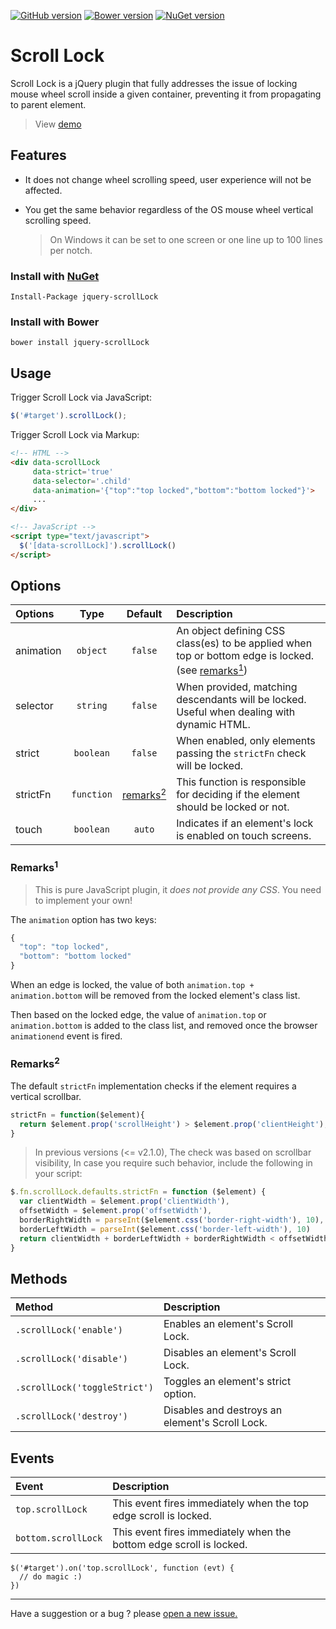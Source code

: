 [![GitHub version](https://badge.fury.io/gh/MohammadYounes%2Fjquery-scrollLock.svg)](http://badge.fury.io/gh/MohammadYounes%2Fjquery-scrollLock)
[![Bower version](https://img.shields.io/bower/v/jquery-scrollLock.svg)](https://github.com/MohammadYounes/jquery-scrollLock)
[![NuGet version](https://img.shields.io/nuget/v/jquery-scrollLock.svg)](https://www.nuget.org/packages/jquery-scrollLock/)

Scroll Lock
=================

Scroll Lock is a jQuery plugin that fully addresses the issue of locking mouse wheel scroll inside a given container, preventing it from propagating to parent element.

> View [demo](http://mohammadyounes.github.io/jquery-scrollLock/#demo)

## Features

* It does not change wheel scrolling speed, user experience will not be affected. 
* You get the same behavior regardless of the OS mouse wheel vertical scrolling speed.

  > On Windows it can be set to one screen or one line up to 100 lines per notch.

### Install with [NuGet](https://www.nuget.org/packages/jquery-scrollLock/) 
```
Install-Package jquery-scrollLock
```

### Install with Bower
```
bower install jquery-scrollLock
```

## Usage

Trigger Scroll Lock via JavaScript: 

```js
$('#target').scrollLock();
```

Trigger Scroll Lock via Markup:
```html
<!-- HTML -->
<div data-scrollLock 
     data-strict='true' 
     data-selector='.child' 
     data-animation='{"top":"top locked","bottom":"bottom locked"}'> 
     ...
</div>

<!-- JavaScript -->
<script type="text/javascript">
  $('[data-scrollLock]').scrollLock()
</script>
```

## Options

|   Options |   Type     | Default    |   Description
|:----------|:----------:|:----------:|:-------------
| animation | `object`   | `false`    | An object defining CSS class(es) to be applied when top or bottom edge is locked. (see [remarks<sup>1</sup>](#remarks1))
| selector  | `string`   | `false`    | When provided, matching descendants will be locked. Useful when dealing with dynamic HTML.
| strict    | `boolean`  | `false`    | When enabled, only elements passing the `strictFn` check will be locked.
| strictFn  | `function` | [remarks<sup>2</sup>](#remarks2) | This function is responsible for deciding if the element should be locked or not.
| touch     | `boolean`  | `auto`     | Indicates if an element's lock is enabled on touch screens.


### Remarks<sup>1</sup>

> This is pure JavaScript plugin, it *does not provide any CSS*. You need to implement your own!

The `animation` option has two keys:

```js
{
  "top": "top locked",
  "bottom": "bottom locked"
}
```

When an edge is locked, the value of both `animation.top + animation.bottom` will be removed from the locked element's class list.

Then based on the locked edge, the value of `animation.top` or `animation.bottom` is added to the class list, and removed once the browser `animationend` event is fired.


### Remarks<sup>2</sup>

The default `strictFn` implementation checks if the element requires a vertical scrollbar.
```javascript
strictFn = function($element){
  return $element.prop('scrollHeight') > $element.prop('clientHeight'); 
}
```
> In previous versions (<= v2.1.0), The check was based on scrollbar visibility, In case you require such behavior, include the following in your script:
```javascript
$.fn.scrollLock.defaults.strictFn = function ($element) {
  var clientWidth = $element.prop('clientWidth'),
  offsetWidth = $element.prop('offsetWidth'),
  borderRightWidth = parseInt($element.css('border-right-width'), 10),
  borderLeftWidth = parseInt($element.css('border-left-width'), 10)
  return clientWidth + borderLeftWidth + borderRightWidth < offsetWidth
}
```

## Methods

|   Method                     |    Description
|:-----------------------------|:--------------
| `.scrollLock('enable')`      | Enables an element's Scroll Lock.
| `.scrollLock('disable')`     | Disables an element's Scroll Lock.
| `.scrollLock('toggleStrict')`| Toggles an element's strict option.
| `.scrollLock('destroy')`     | Disables and destroys an element's Scroll Lock.


## Events

|   Event             |   Description
|:--------------------|:-------------
| `top.scrollLock`    | This event fires immediately when the top edge scroll is locked.
| `bottom.scrollLock` | This event fires immediately when the bottom edge scroll is locked.

```
$('#target').on('top.scrollLock', function (evt) {
  // do magic :)
})
```

------
Have a suggestion or a bug ? please [open a new issue.](https://github.com/MohammadYounes/jquery-scrollLock/issues?state=open)
